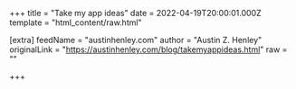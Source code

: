 
+++
title = "Take my app ideas"
date = 2022-04-19T20:00:01.000Z
template = "html_content/raw.html"

[extra]
feedName = "austinhenley.com"
author = "Austin Z. Henley"
originalLink = "https://austinhenley.com/blog/takemyappideas.html"
raw = ""

+++

